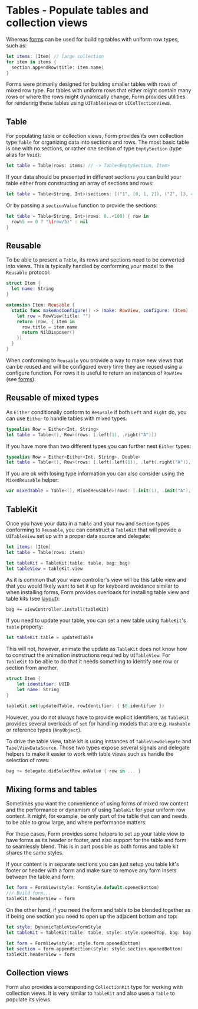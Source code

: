# Tables - Populate tables and collection views

Whereas [forms](./Forms.md) can be used for building tables with uniform row types, such as:

```swift
let items: [Item] // large collection
for item in items {
  section.appendRow(title: item.name)
}
```

Forms were primarily designed for building smaller tables with rows of mixed row type. For tables with uniform rows that either might contain many rows or where the rows might dynamically change, Form provides utilities for rendering these tables using `UITableView`s or `UICollectionView`s.

## Table

For populating table or collection views, Form provides its own collection type `Table` for organizing data into sections and rows. The most basic table is one with no sections, or rather one section of type `EmptySection` (type alias for `Void`):

```swift
let table = Table(rows: items) // -> Table<EmptySection, Item>
```

If your data should be presented in different sections you can build your table either from constructing an array of sections and rows:

```swift
let table = Table<String, Int>(sections: [("1", [0, 1, 2]), ("2", [3, 4])])
```

Or by passing a `sectionValue` function to provide the sections:

```swift
let table = Table<String, Int>(rows: 0..<100) { row in 
  row%5 == 0 ? "\(row/5)" : nil
}
```

## Reusable

To be able to present a `Table`, its rows and sections need to be converted into views. This is typically handled by conforming your model to the `Reusable` protocol:

```swift
struct Item {
  let name: String 
}

extension Item: Reusable {
  static func makeAndConfigure() -> (make: RowView, configure: (Item) -> Disposable) {
    let row = RowView(title: "")
    return (row, { item in
      row.title = item.name
      return NilDisposer()
    })
  }
}
```

When conforming to `Reusable` you provide a way to make new views that can be reused and will be configured every time they are reused using a configure function. For rows it is useful to return an instances of `RowView` (see [forms](./forms)).

## Reusable of mixed types

As `Either` conditionally conform to `Resusale` if both `Left` and `Right` do, you can use `Either` to handle tables with mixed types:

```swift
typealias Row = Either<Int, String>
let table = Table<(), Row>(rows: [.left(1), .right("A")])
```

If you have more than two different types you can further nest `Either` types:

```swift
typealias Row = Either<Either<Int, String>, Double>
let table = Table<(), Row>(rows: [.left(.left(1)), .left(.right("A")), .right(3.14)]])
```

If you are ok with losing type information you can also consider using the `MixedReusable` helper:

```swift 
var mixedTable = Table<(), MixedReusable>(rows: [.init(1), .init("A"), .init("B"), .init(2)])
```

## TableKit

Once you have your data in a `Table` and your `Row` and `Section` types conforming to `Reusable`, you can construct a `TableKit` that will provide a `UITableView` set up with a proper data source and delegate:

```swift
let items: [Item]
let table = Table(rows: items)

let tableKit = TableKit(table: table, bag: bag)
let tableView = tableKit.view
```

As it is common that your view controller's view will be this table view and that you would likely want to set it up for keyboard avoidance similar to when installing forms, Form provides overloads for installing table view and table kits (see [layout](./Layout.md)):

```
bag += viewController.install(tableKit)
```

If you need to update your table, you can set a new table using `TableKit`'s `table` property:

```swift
let tableKit.table = updatedTable
```

This will not, however, animate the update as `TableKit` does not know how to construct the animation instructions required by `UITableView`. For `TableKit` to be able to do that it needs something to identify one row or section from another. 

```swift
struct Item {
    let identifier: UUID
    let name: String 
}

tableKit.set(updatedTable, rowIdentifier: { $0.identifier })
```

However, you do not always have to provide explicit identifiers, as `TableKit` provides several overloads of `set` for handling models that are e.g. `Hashable` or reference types (`AnyObject`).
 
To drive the table view, table kit is using instances of `TableViewDelegate` and `TabelViewDataSource`. Those two types expose several signals and delegate helpers to make it easier to work with table views such as handle the selection of rows:

```swift
bag += delegate.didSelectRow.onValue { row in ... }
```
 
## Mixing forms and tables

Sometimes you want the convenience of using forms of mixed row content and the performance or dynamism of using `TableKit` for your uniform row content. It might, for example, be only part of the table that can and needs to be able to grow large, and where performance matters. 

For these cases, Form provides some helpers to set up your table view to have forms as its header or footer, and also support for the table and form to seamlessly blend. This is in part possible as both forms and table kit shares the same styles.

If your content is in separate sections you can just setup you table kit's footer or header with a form and make sure to remove any form insets between the table and form:

```swift
let form = FormView(style: FormStyle.default.openedBottom)
/// Build form...
tableKit.headerView = form
```

On the other hand, if you need the form and table to be blended together as if being one section you need to open up the adjacent bottom and top:

```swift
let style: DynamicTableViewFormStyle
let tableKit = TableKit(table: table, style: style.openedTop, bag: bag)

let form = FormView(style: style.form.openedBottom)
let section = form.appendSection(style: style.section.openedBottom)
tableKit.headerView = form
```

## Collection views

Form also provides a corresponding `CollectionKit` type for working with collection views. It is very similar to `TableKit` and also uses a `Table` to populate its views.
